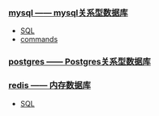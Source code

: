 ### [mysql —— mysql关系型数据库](https://github.com/engild/mans/tree/master/Database/mysql)
- [SQL](https://github.com/engild/mans/tree/master/Database/mysql/SQL)
- [commands](https://github.com/engild/mans/tree/master/Database/mysql/commands)
### [postgres —— Postgres关系型数据库](https://github.com/engild/mans/tree/master/Database/postgres)
### [redis —— 内存数据库](https://github.com/engild/mans/tree/master/Database/redis)
- [SQL](https://github.com/engild/mans/tree/master/Database/redis/SQL)
